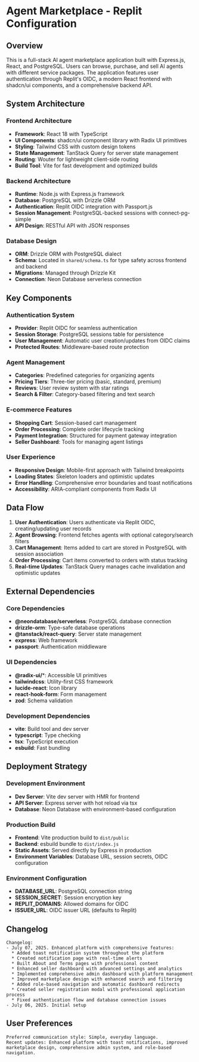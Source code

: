 # Agent Marketplace - Replit Configuration

## Overview

This is a full-stack AI agent marketplace application built with Express.js, React, and PostgreSQL. Users can browse, purchase, and sell AI agents with different service packages. The application features user authentication through Replit's OIDC, a modern React frontend with shadcn/ui components, and a comprehensive backend API.

## System Architecture

### Frontend Architecture
- **Framework**: React 18 with TypeScript
- **UI Components**: shadcn/ui component library with Radix UI primitives
- **Styling**: Tailwind CSS with custom design tokens
- **State Management**: TanStack Query for server state management
- **Routing**: Wouter for lightweight client-side routing
- **Build Tool**: Vite for fast development and optimized builds

### Backend Architecture
- **Runtime**: Node.js with Express.js framework
- **Database**: PostgreSQL with Drizzle ORM
- **Authentication**: Replit OIDC integration with Passport.js
- **Session Management**: PostgreSQL-backed sessions with connect-pg-simple
- **API Design**: RESTful API with JSON responses

### Database Design
- **ORM**: Drizzle ORM with PostgreSQL dialect
- **Schema**: Located in `shared/schema.ts` for type safety across frontend and backend
- **Migrations**: Managed through Drizzle Kit
- **Connection**: Neon Database serverless connection

## Key Components

### Authentication System
- **Provider**: Replit OIDC for seamless authentication
- **Session Storage**: PostgreSQL sessions table for persistence
- **User Management**: Automatic user creation/updates from OIDC claims
- **Protected Routes**: Middleware-based route protection

### Agent Management
- **Categories**: Predefined categories for organizing agents
- **Pricing Tiers**: Three-tier pricing (basic, standard, premium)
- **Reviews**: User review system with star ratings
- **Search & Filter**: Category-based filtering and text search

### E-commerce Features
- **Shopping Cart**: Session-based cart management
- **Order Processing**: Complete order lifecycle tracking
- **Payment Integration**: Structured for payment gateway integration
- **Seller Dashboard**: Tools for managing agent listings

### User Experience
- **Responsive Design**: Mobile-first approach with Tailwind breakpoints
- **Loading States**: Skeleton loaders and optimistic updates
- **Error Handling**: Comprehensive error boundaries and toast notifications
- **Accessibility**: ARIA-compliant components from Radix UI

## Data Flow

1. **User Authentication**: Users authenticate via Replit OIDC, creating/updating user records
2. **Agent Browsing**: Frontend fetches agents with optional category/search filters
3. **Cart Management**: Items added to cart are stored in PostgreSQL with session association
4. **Order Processing**: Cart items converted to orders with status tracking
5. **Real-time Updates**: TanStack Query manages cache invalidation and optimistic updates

## External Dependencies

### Core Dependencies
- **@neondatabase/serverless**: PostgreSQL database connection
- **drizzle-orm**: Type-safe database operations
- **@tanstack/react-query**: Server state management
- **express**: Web framework
- **passport**: Authentication middleware

### UI Dependencies
- **@radix-ui/***: Accessible UI primitives
- **tailwindcss**: Utility-first CSS framework
- **lucide-react**: Icon library
- **react-hook-form**: Form management
- **zod**: Schema validation

### Development Dependencies
- **vite**: Build tool and dev server
- **typescript**: Type checking
- **tsx**: TypeScript execution
- **esbuild**: Fast bundling

## Deployment Strategy

### Development Environment
- **Dev Server**: Vite dev server with HMR for frontend
- **API Server**: Express server with hot reload via tsx
- **Database**: Neon Database with environment-based configuration

### Production Build
- **Frontend**: Vite production build to `dist/public`
- **Backend**: esbuild bundle to `dist/index.js`
- **Static Assets**: Served directly by Express in production
- **Environment Variables**: Database URL, session secrets, OIDC configuration

### Environment Configuration
- **DATABASE_URL**: PostgreSQL connection string
- **SESSION_SECRET**: Session encryption key
- **REPLIT_DOMAINS**: Allowed domains for OIDC
- **ISSUER_URL**: OIDC issuer URL (defaults to Replit)

## Changelog

```
Changelog:
- July 07, 2025. Enhanced platform with comprehensive features:
  * Added toast notification system throughout the platform
  * Created notification page with real-time alerts
  * Built About and Terms pages with professional content
  * Enhanced seller dashboard with advanced settings and analytics
  * Implemented comprehensive admin dashboard with platform management
  * Improved marketplace design with enhanced search and filtering
  * Added role-based navigation and automatic dashboard redirects
  * Created seller registration modal with professional application process
  * Fixed authentication flow and database connection issues
- July 06, 2025. Initial setup
```

## User Preferences

```
Preferred communication style: Simple, everyday language.
Recent updates: Enhanced platform with toast notifications, improved marketplace design, comprehensive admin system, and role-based navigation.
```